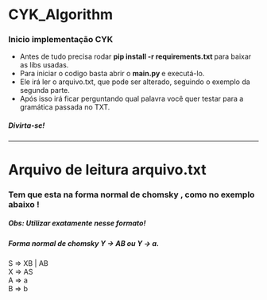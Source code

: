 # CYK_Algorithm
### Inicio implementação CYK
* Antes de tudo precisa rodar <strong> pip install -r requirements.txt </strong> para baixar as libs usadas.
* Para iniciar o codigo basta abrir o <strong> main.py </strong> e executá-lo.
* Ele irá ler o arquivo.txt, que pode ser alterado, seguindo o exemplo da segunda parte. 
* Após isso irá ficar perguntando qual palavra você quer testar para a gramática passada no TXT.
##### Divirta-se!
-----------------------
# Arquivo de leitura arquivo.txt 
### Tem que esta na <strong> forma normal de chomsky </strong>, como no exemplo abaixo !
##### Obs: Utilizar exatamente nesse formato!
##### Forma normal de chomsky Y -> AB ou Y -> a.
<p> S => XB | AB <br/> X => AS <br/> A => a <br/> B => b  </p>
